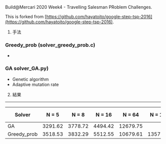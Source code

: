 Build@Mercari 2020 Week4 - Travelling Salesman PRoblem Challenges.

This is forked from [https://github.com/hayatoito/google-step-tsp-2016](https://github.com/hayatoito/google-step-tsp-2016).

1. 手法

### Greedy_prob (solver_greedy_prob.c)

- 

### GA solver_GA.py)

- Genetic algorithm
- Adaptive mutation rate

2. 結果
----


| Solver    | N = 5 | N = 8 | N = 16  | N = 64 | N = 128 | N = 512  | N = 2048 |
| -------- | -------|--------|------- | ------- | -------|----------|--------- |
| GA  |   3291.62    | 3778.72  |  4494.42 | 12679.75|  |  |  |      |        
| Greedy_prob  |3518.53| 3832.29 |5512.55| 10679.61 | 13576.63 | | |                       



